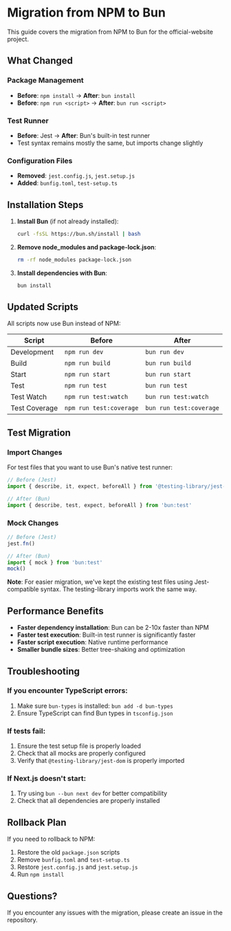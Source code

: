 # Migration from NPM to Bun

This guide covers the migration from NPM to Bun for the official-website project.

## What Changed

### Package Management
- **Before**: `npm install` → **After**: `bun install`
- **Before**: `npm run <script>` → **After**: `bun run <script>`

### Test Runner
- **Before**: Jest → **After**: Bun's built-in test runner
- Test syntax remains mostly the same, but imports change slightly

### Configuration Files
- **Removed**: `jest.config.js`, `jest.setup.js`
- **Added**: `bunfig.toml`, `test-setup.ts`

## Installation Steps

1. **Install Bun** (if not already installed):
   ```bash
   curl -fsSL https://bun.sh/install | bash
   ```

2. **Remove node_modules and package-lock.json**:
   ```bash
   rm -rf node_modules package-lock.json
   ```

3. **Install dependencies with Bun**:
   ```bash
   bun install
   ```

## Updated Scripts

All scripts now use Bun instead of NPM:

| Script | Before | After |
|--------|--------|--------|
| Development | `npm run dev` | `bun run dev` |
| Build | `npm run build` | `bun run build` |
| Start | `npm run start` | `bun run start` |
| Test | `npm run test` | `bun run test` |
| Test Watch | `npm run test:watch` | `bun run test:watch` |
| Test Coverage | `npm run test:coverage` | `bun run test:coverage` |

## Test Migration

### Import Changes
For test files that you want to use Bun's native test runner:

```typescript
// Before (Jest)
import { describe, it, expect, beforeAll } from '@testing-library/jest-dom'

// After (Bun)
import { describe, test, expect, beforeAll } from 'bun:test'
```

### Mock Changes
```typescript
// Before (Jest)
jest.fn()

// After (Bun)
import { mock } from 'bun:test'
mock()
```

**Note**: For easier migration, we've kept the existing test files using Jest-compatible syntax. The testing-library imports work the same way.

## Performance Benefits

- **Faster dependency installation**: Bun can be 2-10x faster than NPM
- **Faster test execution**: Built-in test runner is significantly faster
- **Faster script execution**: Native runtime performance
- **Smaller bundle sizes**: Better tree-shaking and optimization

## Troubleshooting

### If you encounter TypeScript errors:
1. Make sure `bun-types` is installed: `bun add -d bun-types`
2. Ensure TypeScript can find Bun types in `tsconfig.json`

### If tests fail:
1. Ensure the test setup file is properly loaded
2. Check that all mocks are properly configured
3. Verify that `@testing-library/jest-dom` is properly imported

### If Next.js doesn't start:
1. Try using `bun --bun next dev` for better compatibility
2. Check that all dependencies are properly installed

## Rollback Plan

If you need to rollback to NPM:

1. Restore the old `package.json` scripts
2. Remove `bunfig.toml` and `test-setup.ts`
3. Restore `jest.config.js` and `jest.setup.js`
4. Run `npm install`

## Questions?

If you encounter any issues with the migration, please create an issue in the repository.
